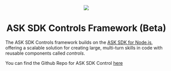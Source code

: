 <!-- markdownlint-disable MD041 -->
<!-- markdownlint-disable MD033 -->

<p align="center">
  <img src="https://m.media-amazon.com/images/G/01/mobile-apps/dex/avs/docs/ux/branding/mark1._TTH_.png">
  <br/>
  <h1 align="center">ASK SDK Controls Framework (Beta)</h1>
</p>

The ASK SDK Controls framework builds on the [ASK SDK for Node.js](https://github.com/alexa/alexa-skills-kit-sdk-for-nodejs), offering a scalable solution for creating large, multi-turn skills in code with reusable components called *controls*.

You can find the Github Repo for ASK SDK Control [here](https://github.com/alexa/ask-sdk-controls)